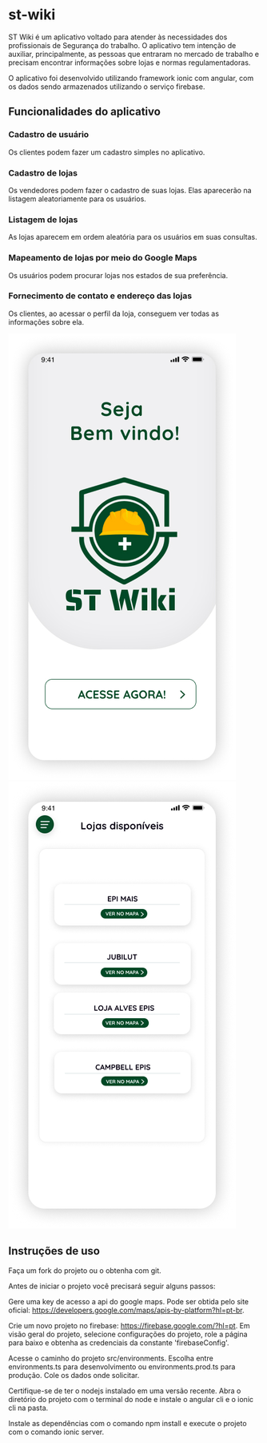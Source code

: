 # st-wiki

ST Wiki é um aplicativo voltado para atender às necessidades dos profissionais de Segurança do trabalho. O aplicativo tem intenção de auxiliar, principalmente, as pessoas que entraram no mercado de trabalho e precisam encontrar informações sobre lojas e normas regulamentadoras.

O aplicativo foi desenvolvido utilizando framework ionic com angular, com os dados sendo armazenados utilizando o serviço firebase.


## Funcionalidades do aplicativo

### Cadastro de usuário
Os clientes podem fazer um cadastro simples no aplicativo.

### Cadastro de lojas
Os vendedores podem fazer o cadastro de suas lojas. Elas aparecerão na listagem aleatoriamente para os usuários. 

### Listagem de lojas
As lojas aparecem em ordem aleatória para os usuários em suas consultas.

### Mapeamento de lojas por meio do Google Maps
Os usuários podem procurar lojas nos estados de sua preferência.

### Fornecimento de contato e endereço das lojas
Os clientes, ao acessar o perfil da loja, conseguem ver todas as informações sobre ela.

![alt text](https://github.com/gabrielfalves1/st-wiki/blob/main/src/assets/Inicial.jpg)
![alt text](https://github.com/gabrielfalves1/st-wiki/blob/main/src/assets/Lojas%20disponiveis.jpg)

## Instruções de uso

Faça um fork do projeto ou o obtenha com git. 

Antes de iniciar o projeto você precisará seguir alguns passos:

Gere uma key de acesso a api do google maps. Pode ser obtida pelo site oficial: https://developers.google.com/maps/apis-by-platform?hl=pt-br.

Crie um novo projeto no firebase: https://firebase.google.com/?hl=pt. Em visão geral do projeto, selecione configurações do projeto, role a página para baixo e obtenha as credenciais da constante 'firebaseConfig'.

Acesse o caminho do projeto src/environments. Escolha entre environments.ts para desenvolvimento ou environments.prod.ts para produção. Cole os dados onde solicitar.

Certifique-se de ter o nodejs instalado em uma versão recente. Abra o diretório do projeto com o terminal do node e instale o angular cli e o ionic cli na pasta.

Instale as dependências com o comando npm install e execute o projeto com o comando ionic server.







